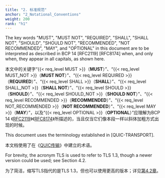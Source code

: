 ```yaml
---
title: "2. 标准规范"
anchor: "2_Notational_Conventions"
weight: 200
rank: "h1"
---
```


The key words "MUST", "MUST NOT", "REQUIRED", "SHALL", "SHALL NOT", "SHOULD", "SHOULD NOT", "RECOMMENDED", "NOT RECOMMENDED", "MAY", and "OPTIONAL" in this document are to be interpreted as described in BCP 14 [RFC2119] [RFC8174] when, and only when, they appear in all capitals, as shown here.

本文中的关键字“{{< req_level MUST >}}（**MUST**）”、“{{< req_level MUST_NOT >}}（**MUST NOT**）”、“{{< req_level REQUIRED >}}（**REQUIRED**）”、“{{< req_level SHALL >}}（**SHALL**）”、“{{< req_level SHALL_NOT >}}（**SHALL NOT**）”、“{{< req_level SHOULD >}}（**SHOULD**）”、“{{< req_level SHOULD_NOT >}}（**SHOULD NOT**）”、“{{< req_level RECOMMENDED >}}（**RECOMMENDED**）”、“{{< req_level NOT_RECOMMENDED >}}（**NOT RECOMMENDED**）”、“{{< req_level MAY >}}（**MAY**）”，以及“{{< req_level OPTIONAL >}}（**OPTIONAL**）”应理解为BCP 14 《[RFC2119](#RFC2119)》《[RFC8174](#RFC8174)》所描述的，当且仅当它们像本段一样以斜体加粗方式出现的时候。

This document uses the terminology established in [QUIC-TRANSPORT].

本文档使用了在《[QUIC传输]()》中建立的术语。

For brevity, the acronym TLS is used to refer to TLS 1.3, though a newer version could be used; see Section 4.2.

为了简洁，缩写TLS指代的是TLS 1.3，但也可以使用更高的版本；详见[第4.2章]()。
